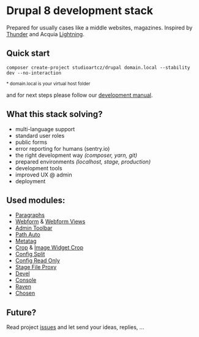 # Drupal 8 development stack

Prepared for usually cases like a middle websites, magazines.
Inspired by [Thunder](https://www.drupal.org/project/thunder) and Acquia [Lightning](https://www.drupal.org/project/lightning).

## Quick start

```
composer create-project studioartcz/drupal domain.local --stability dev --no-interaction
```
<sup>* domain.local is your virtual host folder</sup>

and for next steps please follow our [development manual](./.docs/development.md).

## What this stack solving?

- multi-language support
- standard user roles
- public forms
- error reporting for humans (sentry.io)
- the right development way *(composer, yarn, git)*
- prepared environments *(localhost, stage, production)*
- development tools
- improved UX @ admin
- deployment

## Used modules:

- [Paragraphs](https://www.drupal.org/project/paragraphs)
- [Webform](https://www.drupal.org/project/webform) & [Webform Views](https://www.drupal.org/project/webform_views)
- [Admin Toolbar](https://www.drupal.org/project/admin_toolbar)
- [Path Auto](https://www.drupal.org/project/pathauto)
- [Metatag](https://www.drupal.org/project/metatag)
- [Crop](https://www.drupal.org/project/crop) & [Image Widget Crop](https://www.drupal.org/project/image_widget_crop)
- [Config Split](https://www.drupal.org/project/config_split)
- [Config Read Only](https://www.drupal.org/project/config_readonly)
- [Stage File Proxy](https://www.drupal.org/project/stage_file_proxy)
- [Devel](https://www.drupal.org/project/devel)
- [Console](https://drupalconsole.com/)
- [Raven](https://www.drupal.org/project/raven)
- [Chosen](https://www.drupal.org/project/chosen)

## Future?

Read project [issues](https://github.com/studioartcz/drupal/issues) and let send your ideas, replies, ...
